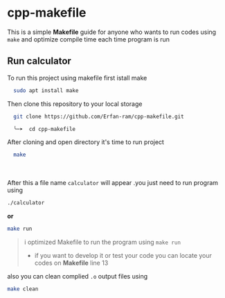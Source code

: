 # cpp-makefile
This is a simple **Makefile** guide for anyone who wants to run codes using `make` and optimize compile time each time program is run

## Run calculator
To run this project using makefile first istall make

```bash
  sudo apt install make
```
Then clone this repository to your local storage

```bash
  git clone https://github.com/Erfan-ram/cpp-makefile.git

  ╰─➤  cd cpp-makefile  

```
After cloning and open directory it's time to run project

```bash
  make
```
<br><br/>
After this a file name `calculator` will appear .you just need to run program using 
```bash
./calculator
```
**or**
```bash
make run
```
> i optimized Makefile to run the program using `make run` 
> - if you want to develop it or test your code you can locate your codes on **Makefile** line 13

also you can clean complied `.o` output files using 
```bash
make clean
```